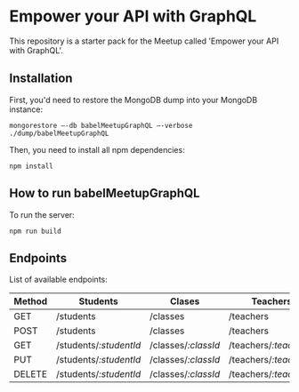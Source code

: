 # Empower your API with GraphQL
This repository is a starter pack for the Meetup called 'Empower your API with GraphQL'. 

## Installation

First, you'd need to restore the MongoDB dump into your MongoDB instance:

```
mongorestore —-db babelMeetupGraphQL —-verbose ./dump/babelMeetupGraphQL
```

Then, you need to install all npm dependencies:
```
npm install
```


## How to run babelMeetupGraphQL
To run the server:
```
npm run build
```

## Endpoints

List of available endpoints:

| Method | Students               | Clases | Teachers | Classrooms |
| ------ | ---------------------- | --- | --- | --- | 
| GET    | /students              | /classes | /teachers | /classrooms |
| POST   | /students              | /classes | /teachers | /classrooms |
| GET    | /students/*:studentId* | /classes/*:classId* | /teachers/*:teacherId* | /classrooms/*:classRoomId* |
| PUT    | /students/*:studentId* | /classes/*:classId* | /teachers/*:teacherId* | /classrooms/*:classRoomId* |
| DELETE | /students/*:studentId* | /classes/*:classId* | /teachers/*:teacherId* | /classrooms/*:classRoomId* |

